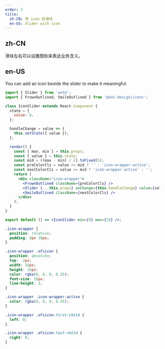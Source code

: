 ```yaml
---
order: 2
title:
  zh-CN: 带 icon 的滑块
  en-US: Slider with icon
---
```


## zh-CN

滑块左右可以设置图标来表达业务含义。

## en-US

You can add an icon beside the slider to make it meaningful.

```jsx
import { Slider } from 'antd';
import { FrownOutlined, SmileOutlined } from '@ant-design/icons';

class IconSlider extends React.Component {
  state = {
    value: 0,
  };

  handleChange = value => {
    this.setState({ value });
  };

  render() {
    const { max, min } = this.props;
    const { value } = this.state;
    const mid = ((max - min) / 2).toFixed(5);
    const preColorCls = value >= mid ? '' : 'icon-wrapper-active';
    const nextColorCls = value >= mid ? 'icon-wrapper-active' : '';
    return (
      <div className="icon-wrapper">
        <FrownOutlined className={preColorCls} />
        <Slider {...this.props} onChange={this.handleChange} value={value} />
        <SmileOutlined className={nextColorCls} />
      </div>
    );
  }
}

export default () => <IconSlider min={0} max={20} />;
```

```css
.icon-wrapper {
  position: relative;
  padding: 0px 30px;
}

.icon-wrapper .ofsicon {
  position: absolute;
  top: -2px;
  width: 16px;
  height: 16px;
  color: rgba(0, 0, 0, 0.25);
  font-size: 16px;
  line-height: 1;
}

.icon-wrapper .icon-wrapper-active {
  color: rgba(0, 0, 0, 0.45);
}

.icon-wrapper .ofsicon:first-child {
  left: 0;
}

.icon-wrapper .ofsicon:last-child {
  right: 0;
}
```

<style>
  [data-theme="dark"] .icon-wrapper .ofsicon {
    color: rgba(255, 255, 255, 0.25);
  }
  [data-theme="dark"] .icon-wrapper .icon-wrapper-active {
    color: rgba(255, 255, 255, .45);
  }
</style>
